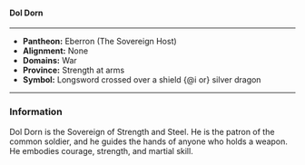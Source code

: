 #### Dol Dorn
___

- **Pantheon:** Eberron (The Sovereign Host)
- **Alignment:** None
- **Domains:** War
- **Province:** Strength at arms
- **Symbol:** Longsword crossed over a shield {@i or} silver dragon
___

### Information

Dol Dorn is the Sovereign of Strength and Steel. He is the patron of the common soldier, and he guides the hands of anyone who holds a weapon. He embodies courage, strength, and martial skill.